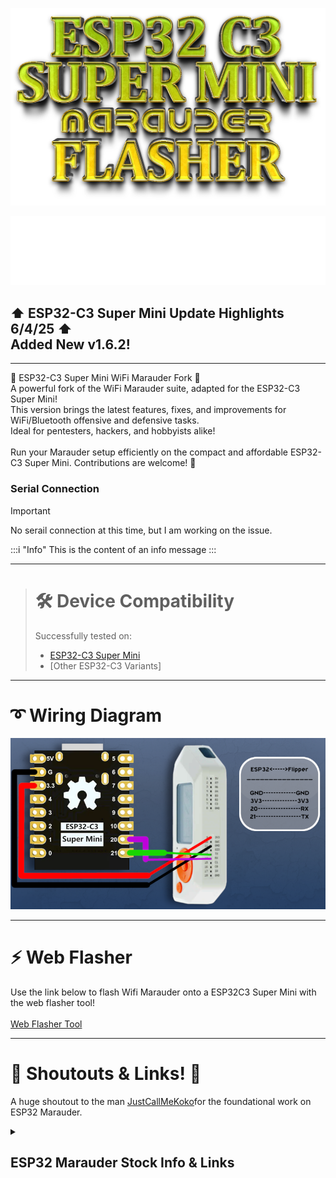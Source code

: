![Header](Images/mainheader.png)
<br>

<div align="center" style="max-width: 100%; overflow: visible;">
  <img 
    src="https://github.com/ATOMNFT/ESP32_C3_SuperMini_Marauder_Flasher/blob/main/Images/Repolike.svg" 
    style="width: 100%; height: 110px; max-width: 800px;" 
    alt="Responsive SVG">
</div>

<div align="left">

## ⬆ ESP32-C3 Super Mini Update Highlights 6/4/25 ⬆ <br> Added New v1.6.2!

---

📡 ESP32-C3 Super Mini WiFi Marauder Fork 🚀  
A powerful fork of the WiFi Marauder suite, adapted for the ESP32-C3 Super Mini!  
This version brings the latest features, fixes, and improvements for WiFi/Bluetooth offensive and defensive tasks.  
Ideal for pentesters, hackers, and hobbyists alike!  
<br>
Run your Marauder setup efficiently on the compact and affordable ESP32-C3 Super Mini. Contributions are welcome! 🎉
<br>

### Serial Connection
> [!IMPORTANT]  
> No serail connection at this time, but I am working on the issue.

:::i "Info"
This is the content of an info message
:::

---

> # 🛠️ **Device Compatibility**
> 
> Successfully tested on:
> - [ESP32-C3 Super Mini](https://www.aliexpress.us/item/3256806832819523.html?channel=twinner )  
> - [Other ESP32-C3 Variants]

---

# ➰ **Wiring Diagram** 
![Header](Images/C3F0-Diagram.png)

---

# ⚡ **Web Flasher**  
Use the link below to flash Wifi Marauder onto a ESP32C3 Super Mini with the web flasher tool!  
<br>
<a href="https://atomnft.github.io/ESP32_C3_SuperMini_Marauder_Flasher/flash0.html">Web Flasher Tool</a>

</div>

---

# 📢 Shoutouts & Links! 📢
A huge shoutout to the man <a href=https://github.com/justcallmekoko>JustCallMeKoko</a>for the foundational work on ESP32 Marauder.



<details>
<summary><h2>ESP32 Marauder Stock Info & Links</h2></summary>

# ESP32 Marauder  
<p align="center">
  <img alt="Marauder logo" src="https://github.com/justcallmekoko/ESP32Marauder/blob/master/pictures/marauder3L.jpg?raw=true" width="300">
</p>
<p align="center">
  <b>A suite of WiFi/Bluetooth offensive and defensive tools for the ESP32</b>  
  <br><br>
  <a href="https://github.com/justcallmekoko/ESP32Marauder/blob/master/LICENSE"><img alt="License" src="https://img.shields.io/github/license/mashape/apistatus.svg"></a>
  <a href="https://gitter.im/justcallmekoko/ESP32Marauder"><img alt="Gitter" src="https://badges.gitter.im/justcallmekoko/ESP32Marauder.png"/></a>
  <a href="https://github.com/justcallmekoko/ESP32Marauder/releases/latest"><img src="https://img.shields.io/github/downloads/justcallmekoko/ESP32Marauder/total" alt="Downloads"/></a>
  <br>
  <a href="https://twitter.com/intent/follow?screen_name=jcmkyoutube"><img src="https://img.shields.io/twitter/follow/jcmkyoutube?style=social&logo=twitter" alt="Twitter"></a>
  <a href="https://www.instagram.com/just.call.me.koko"><img src="https://img.shields.io/badge/Follow%20Me-Instagram-orange" alt="Instagram"/></a>
  <br><br>
  <a href="https://www.tindie.com/products/justcallmekoko/esp32-marauder/"><img src="https://d2ss6ovg47m0r5.cloudfront.net/badges/tindie-larges.png" alt="I sell on Tindie" width="200" height="104"></a>
  <br>
  <a href="https://www.twitch.tv/willstunforfood"><img src="https://assets.stickpng.com/images/580b57fcd9996e24bc43c540.png" alt="Twitch WillStunForFood" width="200"></a>
</p>

# Getting Started  
Download the [latest release](https://github.com/justcallmekoko/ESP32Marauder/releases/latest) of the firmware.  

Check out the project [wiki](https://github.com/justcallmekoko/ESP32Marauder/wiki) for a full overview of the ESP32 Marauder  

# For Sale Now  
You can buy the ESP32 Marauder using [this link](https://www.tindie.com/products/justcallmekoko/esp32-marauder/)

</details>
